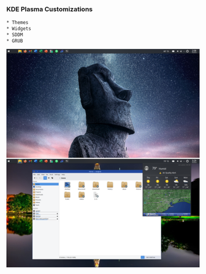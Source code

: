 ### KDE Plasma Customizations
    * Themes
    * Widgets
    * SDDM
    * GRUB
[![Plasma desktop](/images/plasma-desktop1.png)](https://github.com/txhammer68/docs/blob/master/plasma-desktop1.png?raw=true "My Plasma Desktop")
[![Plasma desktop](/images/plasma-desktop.png)](https://github.com/txhammer68/docs/blob/master/plasma-desktop.png?raw=true "My Plasma Desktop")
    
    
